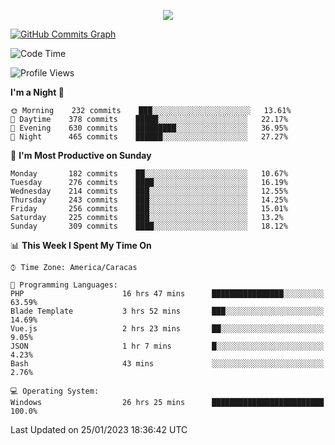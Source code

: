 <p align="center">
  <a href="http://www.github.com/thevacs">
    <img src="https://github-readme-streak-stats.herokuapp.com/?user=thevacs&stroke=ffffff&background=1c1917&ring=0891b2&fire=0891b2&currStreakNum=ffffff&currStreakLabel=0891b2&sideNums=ffffff&sideLabels=ffffff&dates=ffffff&hide_border=true" />
  </a>
  
  <a href="http://www.github.com/thevacs"><img src="https://github-readme-activity-graph.cyclic.app/graph?username=thevacs&bg_color=000000&color=ffffff&line=ff0000&point=ebebeb&area=true&hide_border=true" alt="GitHub Commits Graph" /></a>
  
</p>

<!--START_SECTION:waka-->
![Code Time](http://img.shields.io/badge/Code%20Time-1%2C079%20hrs%2034%20mins-blue)

![Profile Views](http://img.shields.io/badge/Profile%20Views-0-blue)

**I'm a Night 🦉** 

```text
🌞 Morning    232 commits    ███░░░░░░░░░░░░░░░░░░░░░░   13.61% 
🌆 Daytime    378 commits    █████░░░░░░░░░░░░░░░░░░░░   22.17% 
🌃 Evening    630 commits    █████████░░░░░░░░░░░░░░░░   36.95% 
🌙 Night      465 commits    ██████░░░░░░░░░░░░░░░░░░░   27.27%

```
📅 **I'm Most Productive on Sunday** 

```text
Monday       182 commits    ██░░░░░░░░░░░░░░░░░░░░░░░   10.67% 
Tuesday      276 commits    ████░░░░░░░░░░░░░░░░░░░░░   16.19% 
Wednesday    214 commits    ███░░░░░░░░░░░░░░░░░░░░░░   12.55% 
Thursday     243 commits    ███░░░░░░░░░░░░░░░░░░░░░░   14.25% 
Friday       256 commits    ███░░░░░░░░░░░░░░░░░░░░░░   15.01% 
Saturday     225 commits    ███░░░░░░░░░░░░░░░░░░░░░░   13.2% 
Sunday       309 commits    ████░░░░░░░░░░░░░░░░░░░░░   18.12%

```


📊 **This Week I Spent My Time On** 

```text
⌚︎ Time Zone: America/Caracas

💬 Programming Languages: 
PHP                      16 hrs 47 mins      ████████████████░░░░░░░░░   63.59% 
Blade Template           3 hrs 52 mins       ███░░░░░░░░░░░░░░░░░░░░░░   14.69% 
Vue.js                   2 hrs 23 mins       ██░░░░░░░░░░░░░░░░░░░░░░░   9.05% 
JSON                     1 hr 7 mins         █░░░░░░░░░░░░░░░░░░░░░░░░   4.23% 
Bash                     43 mins             ░░░░░░░░░░░░░░░░░░░░░░░░░   2.76%

💻 Operating System: 
Windows                  26 hrs 25 mins      █████████████████████████   100.0%

```


 Last Updated on 25/01/2023 18:36:42 UTC
<!--END_SECTION:waka-->
